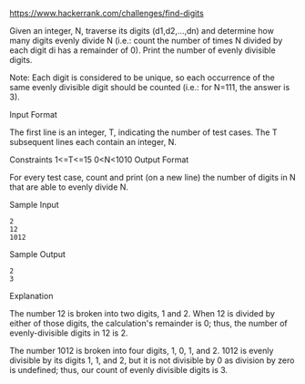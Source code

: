 https://www.hackerrank.com/challenges/find-digits

Given an integer, N, traverse its digits (d1,d2,...,dn) and determine how many digits evenly divide N (i.e.: count the number of times N divided by each digit di has a remainder of 0). Print the number of evenly divisible digits.

Note: Each digit is considered to be unique, so each occurrence of the same evenly divisible digit should be counted (i.e.: for N=111, the answer is 3).

Input Format

The first line is an integer, T, indicating the number of test cases. 
The T subsequent lines each contain an integer, N.

Constraints 
1<=T<=15 
0<N<1010
Output Format

For every test case, count and print (on a new line) the number of digits in N that are able to evenly divide N.

Sample Input
```
2
12
1012
```
Sample Output
```
2
3
```
Explanation

The number 12 is broken into two digits, 1 and 2. When 12 is divided by either of those digits, the calculation's remainder is 0; thus, the number of evenly-divisible digits in 12 is 2.

The number 1012 is broken into four digits, 1, 0, 1, and 2. 1012 is evenly divisible by its digits 1, 1, and 2, but it is not divisible by 0 as division by zero is undefined; thus, our count of evenly divisible digits is 3.